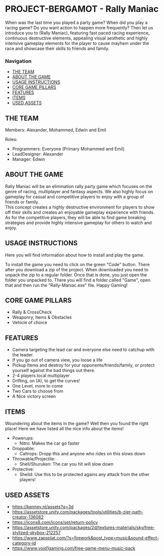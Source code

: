 # PROJECT-BERGAMOT - Rally Maniac  
When was the last time you played a party game? When did you play a racing game? Do you want action to happen more frequently? Then let us introduce you to (Rally Maniac), featuring fast paced racing experience, continuous destructive elements, appealing visual aesthetic and highly intensive gameplay elements for the player to cause mayhem under the race and showcase their skills to friends and family.
### Navigation
- [THE TEAM](#the-team)
- [ABOUT THE GAME](#about-the-game)
- [USAGE INSTRUCTIONS](#usage-instructions)
- [CORE GAME PILLARS](#core-game-pillars)
- [FEATURES](#features)
- [ITEMS](#items)
- [USED ASSETS](#used-assets)

## THE TEAM
Members: Alexander, Mohammed, Edwin and Emil  

Roles:
 - Programmers: Everyone (Primary Mohammed and Emil)
 - LeadDesigner: Alexander
 - Manager: Edwin  


## ABOUT THE GAME
Rally Maniac will be an elimination rally party game which focuses on the genre of racing, multiplayer and fantasy aspects. We also highly focus on gameplay for casual and competitive players to enjoy with a group of friends or family.  
This concept creates a highly destructive environment for players to show off their skills and creates an enjoyable gameplay experience with friends. As for the competitive players, they will be able to find game breaking strategies and provide highly intensive gameplay for others to watch and enjoy. 


## USAGE INSTRUCTIONS
Here you will find information about how to install and play the game.  
 
To install the game you need to click on the green "Code" button. There after you download a zip of the project.
When downloaded you need to unpack the zip to a regular folder. Once that is done, you just open the folder you unpacked to.
There you will find a folder called "Game", open that and then run the "Rally-Maniac.exe" file. Happy Gaming!

## CORE GAME PILLARS
 - Rally & CrossCheck
 - Weaponry, Items & Obstacles
 - Vehicle of choice

## FEATURES
 - Camera targeting the lead car and everyone else need to catchup with the leader.
 - If you go out of camera view, you loose a life
 - Pickup Items and destroy for your opponents/friends/family, or protect yourself against the bad things out there.
 - 2-4 players local multiplayer
 - Drifting, on (A), to get the curves!
 - One Level, more to come
 - Two Cars to choose from
 - A Nice victory screen 

## ITEMS
Woundering about the items in the game? Well then you found the right place! Here we have listed all the nice info about the items!
 - Powerups:
   - Nitro: Makes the car go faster
 - Droppable:
   - Caltrops: Dropp this and anyone who rides on this slows down
 - Throwable/Projectile:
   - Shell/Shuruken: The car you hit will slow down
 - Protective:
   - Sheild: Use this to be protected agains any attack from the other players!


## USED ASSETS
 - https://kenney.nl/assets?q=3d
 - https://assetstore.unity.com/packages/tools/utilities/b-zier-path-creator-136082
 - https://icons8.com/icons/set/return-policy
 - https://assetstore.unity.com/packages/2d/textures-materials/sky/free-stylized-skybox-212257
 - https://www.zapsplat.com/?s=firework&post_type=music&sound-effect-category-id
 - https://www.void1gaming.com/free-game-menu-music-pack

